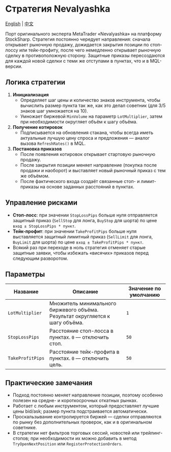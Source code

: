 # Стратегия Nevalyashka
[English](README.md) | [中文](README_cn.md)

Порт оригинального эксперта MetaTrader «Nevalyashka» на платформу StockSharp. Стратегия постоянно чередует направления: сначала открывает рыночную продажу, дожидается закрытия позиции по стоп-лоссу или тейк-профиту, после чего немедленно открывает рыночную сделку в противоположную сторону. Защитные приказы пересоздаются для каждой новой сделки с теми же отступами в пунктах, что и в MQL-версии.

## Логика стратегии

1. **Инициализация**
   - Определяет шаг цены и количество знаков инструмента, чтобы вычислить размер пункта так же, как это делал советник (для 3/5 знаков шаг умножается на 10).
   - Умножает биржевой `MinVolume` на параметр `LotMultiplier`, затем при необходимости округляет объём к шагу объёма.
2. **Получение котировок**
   - Подписывается на обновления стакана, чтобы всегда иметь актуальные лучшую цену спроса и предложения — аналог вызова `RefreshRates()` в MQL.
3. **Постановка приказов**
   - После появления котировок открывает стартовую рыночную продажу.
   - После закрытия позиции меняет направление (покупка после продажи и наоборот) и выставляет новый рыночный приказ с тем же объёмом.
   - После фактического входа создаёт связанные стоп- и лимит-приказы на основе заданных расстояний в пунктах.

## Управление рисками

- **Стоп-лосс**: при значении `StopLossPips` больше нуля отправляется защитный приказ (`SellStop` для лонга, `BuyStop` для шорта) по цене `вход ± StopLossPips * пункт`.
- **Тейк-профит**: при значении `TakeProfitPips` больше нуля выставляется защитный лимитный приказ (`SellLimit` для лонга, `BuyLimit` для шорта) по цене `вход ± TakeProfitPips * пункт`.
- Всякий раз при переходе в ноль стратегия отменяет старые защитные заявки, чтобы избежать «висячих» приказов перед следующим разворотом.

## Параметры

| Название | Описание | Значение по умолчанию |
| -------- | -------- | --------------------- |
| `LotMultiplier` | Множитель минимального биржевого объёма. Результат округляется к шагу объёма. | `1` |
| `StopLossPips` | Расстояние стоп-лосса в пунктах. `0` — отключить стоп. | `50` |
| `TakeProfitPips` | Расстояние тейк-профита в пунктах. `0` — отключить цель. | `50` |

## Практические замечания

- Подход постоянно меняет направление позиции, поэтому особенно полезен на средне- и короткосрочных откатных рынках.
- Работает с любым инструментом, который предоставляет лучшие цены bid/ask; размер пункта подстраивается автоматически.
- Проскальзывание контролируется биржей — сделки отправляются по рынку без дополнительных проверок, как и в оригинальном советнике.
- В стратегии нет фильтров торговых сессий, новостей или трейлинг-стопов; при необходимости их можно добавить в метод `TryOpenNextPosition` или `RegisterProtectionOrders`.
